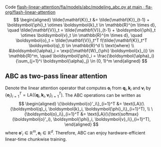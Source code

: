 Code [flash-linear-attention/fla/models/abc/modeling_abc.py at main · fla-org/flash-linear-attention](https://github.com/fla-org/flash-linear-attention/blob/main/fla/models/abc/modeling_abc.py)
$$
\begin{aligned}
\tilde{\mathbf{K}}_t &= \tilde{\mathbf{K}}_{t-1} + \boldsymbol{\phi}_t \otimes \boldsymbol{k}_t \in \mathbb{R}^{m \times d}, \quad \tilde{\mathbf{V}}_t = \tilde{\mathbf{V}}_{t-1} + \boldsymbol{\phi}_t \otimes \boldsymbol{v}_t \in \mathbb{R}^{m \times d}, \quad \boldsymbol{o}_t = \tilde{\mathbf{V}}_t^T f(\tilde{\mathbf{K}}_t^T \boldsymbol{q}_t) \in \mathbb{R}^d \\
\text{where} \\
&\boldsymbol{\alpha}_i = \exp{(\mathbf{W}_{\phi} \boldsymbol{x}_i)} \in \mathbb{R}^m, \quad \boldsymbol{\phi}_i = \frac{\boldsymbol{\alpha}_i}{\sum_{j=1}^i \boldsymbol{\alpha}_j} \in (0, 1)^m
\end{aligned}
$$
## ABC as two-pass linear attention
Denote the linear attention operator that computes $\boldsymbol{o}_i$ from $\boldsymbol{q}_i, \boldsymbol{k}_i$ and $\boldsymbol{v}_i$ by $\{\boldsymbol{o}_i\}_{i=1}^T = \text{LA}(\{\boldsymbol{q}_i, \boldsymbol{k}_i, \boldsymbol{v}_i\}_{i=1}^T)$. The ABC operations can be written as
$$
\begin{aligned}
\{\boldsymbol{o}'_i\}_{i=1}^T &= \text{LA}(\{\boldsymbol{q}_i, \boldsymbol{k}_i, \boldsymbol{\phi}_i\}_{i=1}^T), \\
\{\boldsymbol{o}_i\}_{i=1}^T &= \text{LA}(\{\text{softmax}(\boldsymbol{o}'_i), \boldsymbol{\phi}_i, \boldsymbol{v}_i\}_{i=1}^T),
\end{aligned}
$$
where $\boldsymbol{o}'_i \in \mathbb{R}^m, \boldsymbol{o}_i \in \mathbb{R}^d$. Therefore, ABC can enjoy hardware-efficient linear-time chunkwise training.